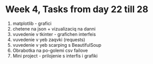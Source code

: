 # Week 4, Tasks from day 22 till 28
1. matplotlib - grafici
2. chetene na json + vizualizaciq na danni
3. vuvedenie v tkinter - grafichen interfeis
4. vuvedenie v yeb zaqvki (requests)
5. vuvedenie v yeb scarping s BeautifulSoup
6. Obrabotka na po-golemi csv failove
7. Mini project - prilojenie s interfis i grafiki